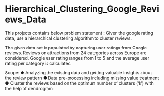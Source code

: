 # Hierarchical_Clustering_Google_Reviews_Data

This projects contains below problem statement :
Given the google rating data, use a hierarchical clustering algorithm to 
cluster reviews.

The given data set is populated by capturing user ratings from Google reviews. 
Reviews on attractions from 24 categories across Europe are considered. 
Google user rating ranges from 1 to 5 and the average user rating per 
category is calculated.

Scope:
● Analyzing the existing data and getting valuable insights about the 
review pattern
● Data pre-processing including missing value treatment
● Cluster the reviews based on the optimum number of clusters (‘k’) 
with the help of dendrogram

